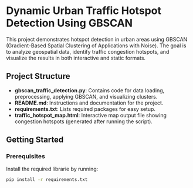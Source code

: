 # Dynamic Urban Traffic Hotspot Detection Using GBSCAN

This project demonstrates hotspot detection in urban areas using GBSCAN (Gradient-Based Spatial Clustering of Applications with Noise). The goal is to analyze geospatial data, identify traffic congestion hotspots, and visualize the results in both interactive and static formats.

## Project Structure

- **gbscan_traffic_detection.py**: Contains code for data loading, preprocessing, applying GBSCAN, and visualizing clusters.
- **README.md**: Instructions and documentation for the project.
- **requirements.txt**: Lists required packages for easy setup.
- **traffic_hotspot_map.html**: Interactive map output file showing congestion hotspots (generated after running the script).

## Getting Started

### Prerequisites

Install the required librarie by running:

```bash
pip install -r requirements.txt
